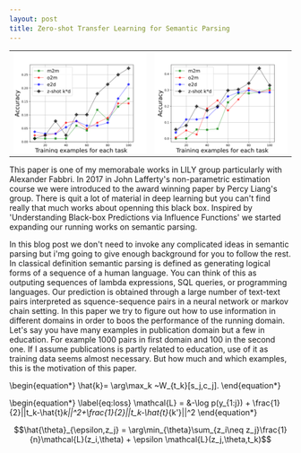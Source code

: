 ```yaml
---
layout: post
title: Zero-shot Transfer Learning for Semantic Parsing
---
```


<script>
document.getElementById('img1').ondragstart = function() { return false; };
</script>

<table style="width:100%">
  <tr>
 	<th>
	    <img src="/images/m2m-o2m-e2d-cal.svg"/>
	</th>
	<th>
	    <img src="/images/m2m-o2m-e2d-pub.svg"/>
	</th>
  </tr>
</table>


This paper is one of my memorabale works in LILY group particularly with Alexander Fabbri.
In 2017 in John Lafferty's non-parametric estimation course we were introduced to the award winning paper by Percy Liang's group. 
There is quit a lot of material in deep learning but you can't find really that much works about openning this black box. 
Inspired by 'Understanding Black-box Predictions via Influence Functions' we started expanding our running works on semantic parsing. 

In this blog post we don't need to invoke any complicated ideas in semantic parsing but i'mg going to give enough background for you to follow the rest. 
In classical definition semantic parsing is defined as generating logical forms of a sequence of a human language. 
You can think of this as outputing sequences of lambda expressions, SQL queries, or programming languages. 
Our prediction is obtained through a large number of text-text pairs interpreted as squence-sequence pairs in a neural network or markov chain setting.
In this paper we try to figure out how to use information in different domains in order to boos the performance of the running domain. 
Let's say you have many examples in publication domain but a few in education. For example 1000 pairs in first domain and 100 in the second one.
If I assume publications is partly related to education, use of it as training data seems almost necessary. 
But how much and which examples, this is the motivation of this paper. 

\begin{equation*}
  \hat{k}= \arg\max_k ~W_{t_k}[s_j,c_j].
\end{equation*}

\begin{equation*}
  \label{eq:loss}
  \mathcal{L} = &-\log p(y_{1:j}) + \frac{1}{2}||t_k-\hat{t}_k||^2+\frac{1}{2}||t_k-\hat{t}_{k'}||^2
\end{equation*}

$$\hat{\theta}_{\epsilon,z_j} = \arg\min_{\theta}\sum_{z_i\neq z_j}\frac{1}{n}\mathcal{L}(z_i,\theta) + \epsilon \mathcal{L}(z_j,\theta,t_k)$$


